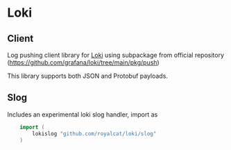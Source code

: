 # Loki

## Client

Log pushing client library for [Loki](https://github.com/grafana/loki) using subpackage from official repository (<https://github.com/grafana/loki/tree/main/pkg/push>)

This library supports both JSON and Protobuf payloads.

## Slog

Includes an experimental loki slog handler, import as

```go
    import (
        lokislog "github.com/royalcat/loki/slog"
    )
```
